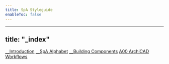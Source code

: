```yaml
---
title: SpA Styleguide
enableToc: false
---
```

---
title: "_index"
---


[__Introduction](content/notes/1_Principles/__Introduction.md)
[__SpA Alphabet](content/notes/2_Alphabet/__SpA%20Alphabet.md)
[__Building Components](content/notes/3_Building%20Components/__Building%20Components.md)
[A00 ArchiCAD Workflows](content/notes/4_ArchiCAD/A00%20ArchiCAD%20Workflows.md)
